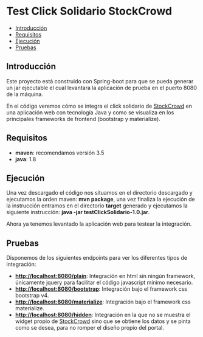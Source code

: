 # Test Click Solidario StockCrowd

- [Introducción](#introducción)
- [Requisitos](#requisitos)
- [Ejecución](#ejecución)
- [Pruebas](#pruebas)


## Introducción ##

Este proyecto está construido con Spring-boot para que se pueda generar un jar ejecutable el cual levantara la aplicación de prueba en el puerto 8080 de la máquina.

En el código veremos cómo se integra el click solidario de [StockCrowd](https://www.stockcrowd.com/) en una aplicación web con tecnología Java y como se visualiza en los principales frameworks de frontend (bootstrap y materialize).

## Requisitos ##

- **maven**: recomendamos versión 3.5
- **java**: 1.8

## Ejecución ##

Una vez descargado el código nos situamos en el directorio descargado y ejecutamos la orden maven: **mvn package**, una vez finaliza la ejecución de la instrucción entramos en el directorio **target** generado y ejecutamos la siguiente instrucción: **java -jar testClickSolidario-1.0.jar**.

Ahora ya tenemos levantado la aplicación web para testear la integración.

## Pruebas ##

Disponemos de los siguientes endpoints para ver los diferentes tipos de integración:
- **[http://localhost:8080/plain](http://localhost:8080/plain)**: Integración en html sin ningún framework, únicamente jquery para facilitar el código javascript mínimo necesario.
- **[http://localhost:8080/bootstrap](http://localhost:8080/bootstrap)**: Integración bajo el framework css bootstrap v4.
- **[http://localhost:8080/materialize](http://localhost:8080/materialize)**: Integración bajo el framework css materialize.
- **[http://localhost:8080/hidden](http://localhost:8080/hidden)**: Integración en la que no se muestra el widget propio de [StockCrowd](https://www.stockcrowd.com/) sino que se obtiene los datos y se pinta como se desea, para no romper el diseño propio del portal.

